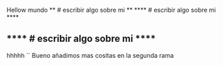 Hellow mundo
** # escribir algo sobre mi **
**** # escribir algo sobre mi ****
## **** # escribir algo sobre mi ****
hhhhh
´´
Bueno añadimos mas cositas en la segunda rama
